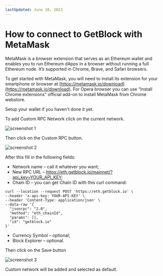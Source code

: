 ```yaml
---
lastUpdated: June 10, 2023
---
```


# How to connect to GetBlock with MetaMask

MetaMask is a browser extension that serves as an Ethereum wallet and enables you to run Ethereum dApps in a browser without running a full Ethereum node. It’s supported in Chrome, Brave, and Safari browsers.

To get started with MetaMask, you will need to install its extension for your smartphone or browser at [https://metamask.io/download](https://metamask.io/download). For Opera browser you can use “Install Chrome extensions” official add-on to install MetaMask from Chrome webstore.

Setup your wallet if you haven't done it yet.

To add Custom RPC Network click on the current network.

![screenshot 1](https://storage.getblock.io/web/docs/guides/how-to-connect-to-getblock-with-metamask/metamask_screenshot.webp)

Then click on the Custom RPC button.

![screenshot 2](https://storage.getblock.io/web/docs/guides/how-to-connect-to-getblock-with-metamask/metamask_screenshot_1.webp)

After this fill in the following fields:

- Network name – call it whatever you want; 
- New RPC URL – https://eth.getblock.io/mainnet/?api_key=YOUR_API_KEY;
- Chain ID – you can get Chain ID with this curl command:

```shell
curl --location --request POST 'https://eth.getblock.io' \
--header 'x-api-key: YOUR-API-KEY' \
--header 'Content-Type: application/json' \
--data-raw '{
  "jsonrpc": "2.0",
  "method": "eth_chainId",
  "params": [],
  "id": "getblock.io"
}'
```

- Currency Symbol – optional;
- Block Explorer – optional.

Then click on the Save button

![screenshot 3](https://storage.getblock.io/web/docs/guides/how-to-connect-to-getblock-with-metamask/metamask_screenshot_2.webp)

Custom network will be added and selected as default.
